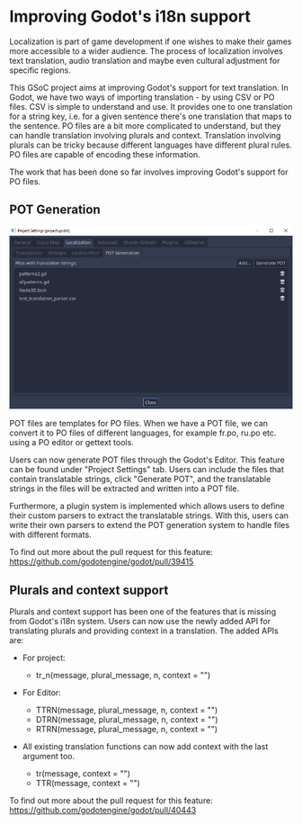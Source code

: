 # Improving Godot's i18n support

Localization is part of game development if one wishes to make their games more accessible to a wider audience. The process of localization involves text translation, audio translation and maybe even cultural adjustment for specific regions.

This GSoC project aims at improving Godot's support for text translation. In Godot, we have two ways of importing translation - by using CSV or PO files. CSV is simple to understand and use. It provides one to one translation for a string key, i.e. for a given sentence there's one translation that maps to the sentence. PO files are a bit more complicated to understand, but they can handle translation involving plurals and context. Translation involving plurals can be tricky because different languages have different plural rules. PO files are capable of encoding these information.

The work that has been done so far involves improving Godot's support for PO files. 

## POT Generation
![](https://github.com/SkyLucilfer/GSoC-2020/blob/master/TranslationParserPlugin.png)

POT files are templates for PO files. When we have a POT file, we can convert it to PO files of different languages, for example fr.po, ru.po etc. using a PO editor or gettext tools.

Users can now generate POT files through the Godot's Editor. This feature can be found under "Project Settings" tab. Users can include the files that contain translatable strings, click "Generate POT", and the translatable strings in the files will be extracted and written into a POT file.

Furthermore, a plugin system is implemented which allows users to define their custom parsers to extract the translatable strings. With this, users can write their own parsers to extend the POT generation system to handle files with different formats. 

To find out more about the pull request for this feature: https://github.com/godotengine/godot/pull/39415


## Plurals and context support
Plurals and context support has been one of the features that is missing from Godot's i18n system. Users can now use the newly added API for translating plurals and providing context in a translation. The added APIs are:
- For project:
  - tr_n(message, plural_message, n, context = "")

- For Editor:
  - TTRN(message, plural_message, n, context = "")
  - DTRN(message, plural_message, n, context = "")
  - RTRN(message, plural_message, n, context = "")

- All existing translation functions can now add context with the last argument too.
  - tr(message, context = "")
  - TTR(message, context = "")

To find out more about the pull request for this feature: https://github.com/godotengine/godot/pull/40443

